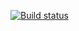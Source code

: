 [![Build status](https://ci.appveyor.com/api/projects/status/13p8r3y4bh0funwp?svg=true)](https://ci.appveyor.com/project/Skitovich/)